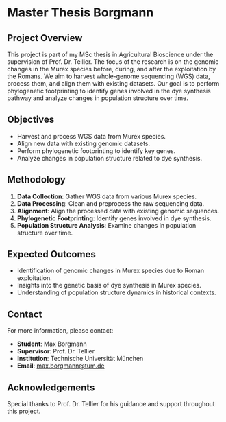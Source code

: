 # Master Thesis Borgmann
## Project Overview

This project is part of my MSc thesis in Agricultural Bioscience under the supervision of Prof. Dr. Tellier. The focus of the research is on the genomic changes in the Murex species before, during, and after the exploitation by the Romans. We aim to harvest whole-genome sequencing (WGS) data, process them, and align them with existing datasets. Our goal is to perform phylogenetic footprinting to identify genes involved in the dye synthesis pathway and analyze changes in population structure over time.

## Objectives

- Harvest and process WGS data from Murex species.
- Align new data with existing genomic datasets.
- Perform phylogenetic footprinting to identify key genes.
- Analyze changes in population structure related to dye synthesis.

## Methodology

1. **Data Collection**: Gather WGS data from various Murex species.
2. **Data Processing**: Clean and preprocess the raw sequencing data.
3. **Alignment**: Align the processed data with existing genomic sequences.
4. **Phylogenetic Footprinting**: Identify genes involved in dye synthesis.
5. **Population Structure Analysis**: Examine changes in population structure over time.

## Expected Outcomes

- Identification of genomic changes in Murex species due to Roman exploitation.
- Insights into the genetic basis of dye synthesis in Murex species.
- Understanding of population structure dynamics in historical contexts.

## Contact

For more information, please contact:

- **Student**: Max Borgmann
- **Supervisor**: Prof. Dr. Tellier
- **Institution**: Technische Universität München
- **Email**: max.borgmann@tum.de

## Acknowledgements

Special thanks to Prof. Dr. Tellier for his guidance and support throughout this project.